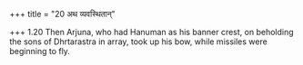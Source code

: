 +++
title = "20 अथ व्यवस्थितान्"

+++
1.20 Then Arjuna, who had Hanuman as his banner crest, on beholding the
sons of Dhrtarastra in array, took up his bow, while missiles were
beginning to fly.
